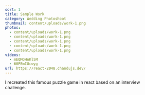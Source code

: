 ```yaml
---
sort: 1
title: Sample Work
category: Wedding Photoshoot
thumbnail: content/uploads/work-1.png
photos:
  - content/uploads/work-1.png
  - content/uploads/work-1.png
  - content/uploads/work-1.png
  - content/uploads/work-1.png
  - content/uploads/work-1.png
videos:
  - mEQMOHnKl5M
  - 60PEmIUcwyg
url: https://react-2048.chandujs.dev/
---
```


I recreated this famous puzzle game in react based on an interview challenge.

